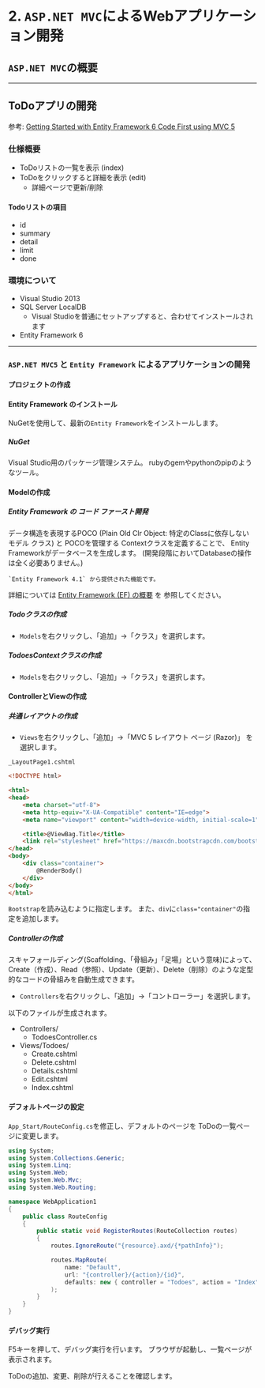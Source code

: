 # 2. `ASP.NET MVC`によるWebアプリケーション開発

## `ASP.NET MVC`の概要


---

## ToDoアプリの開発

参考: [Getting Started with Entity Framework 6 Code First using MVC 5](http://www.asp.net/mvc/overview/getting-started/getting-started-with-ef-using-mvc/creating-an-entity-framework-data-model-for-an-asp-net-mvc-application)


### 仕様概要

* ToDoリストの一覧を表示 (index)
* ToDoをクリックすると詳細を表示 (edit)
  - 詳細ページで更新/削除

#### Todoリストの項目

* id
* summary
* detail
* limit
* done

### 環境について

* Visual Studio 2013
* SQL Server LocalDB
  - Visual Studioを普通にセットアップすると、合わせてインストールされます
* Entity Framework 6

---

### `ASP.NET MVC5` と `Entity Framework` によるアプリケーションの開発

#### プロジェクトの作成

#### Entity Framework のインストール

NuGetを使用して、最新の`Entity Framework`をインストールします。

##### NuGet

Visual Studio用のパッケージ管理システム。
rubyのgemやpythonのpipのようなツール。


#### Modelの作成

##### Entity Framework の コード ファースト開発

データ構造を表現するPOCO (Plain Old Clr Object: 特定のClassに依存しない
モデル クラス) と POCOを管理する Contextクラスを定義することで、
Entity Frameworkがデータベースを生成します。
(開発段階においてDatabaseの操作は全く必要ありません。)

    `Entity Framework 4.1` から提供された機能です。

詳細については [
Entity Framework (EF) の概要](http://msdn.microsoft.com/ja-jp/data/ee712907) を
参照してください。

##### Todoクラスの作成

* `Models`を右クリックし、「追加」→「クラス」を選択します。


##### TodoesContextクラスの作成

* `Models`を右クリックし、「追加」→「クラス」を選択します。


#### ControllerとViewの作成

##### 共通レイアウトの作成

* `Views`を右クリックし、「追加」→「MVC 5 レイアウト ページ (Razor)」 を選択します。

`_LayoutPage1.cshtml`

```html
<!DOCTYPE html>

<html>
<head>
    <meta charset="utf-8">
    <meta http-equiv="X-UA-Compatible" content="IE=edge">
    <meta name="viewport" content="width=device-width, initial-scale=1">

    <title>@ViewBag.Title</title>
    <link rel="stylesheet" href="https://maxcdn.bootstrapcdn.com/bootstrap/3.3.2/css/bootstrap.min.css">
</head>
<body>
    <div class="container">
        @RenderBody()
    </div>
</body>
</html>
```

`Bootstrap`を読み込むように指定します。
また、`div`に`class="container"`の指定を追加します。


##### Controllerの作成

スキャフォールディング(Scaffolding、「骨組み」「足場」という意味)によって、
Create（作成）、Read（参照）、Update（更新）、Delete（削除）のような定型的なコードの骨組みを自動生成できます。

* `Controllers`を右クリックし、「追加」→「コントローラー」を選択します。

以下のファイルが生成されます。

* Controllers/
  - TodoesController.cs
* Views/Todoes/
  - Create.cshtml
  - Delete.cshtml
  - Details.cshtml
  - Edit.cshtml
  - Index.cshtml

#### デフォルトページの設定

`App_Start/RouteConfig.cs`を修正し、デフォルトのページを
ToDoの一覧ページに変更します。

```cs
using System;
using System.Collections.Generic;
using System.Linq;
using System.Web;
using System.Web.Mvc;
using System.Web.Routing;

namespace WebApplication1
{
    public class RouteConfig
    {
        public static void RegisterRoutes(RouteCollection routes)
        {
            routes.IgnoreRoute("{resource}.axd/{*pathInfo}");

            routes.MapRoute(
                name: "Default",
                url: "{controller}/{action}/{id}",
                defaults: new { controller = "Todoes", action = "Index", id = UrlParameter.Optional }
            );
        }
    }
}
```

#### デバッグ実行

F5キーを押して、デバッグ実行を行います。
ブラウザが起動し、一覧ページが表示されます。

ToDoの追加、変更、削除が行えることを確認します。


